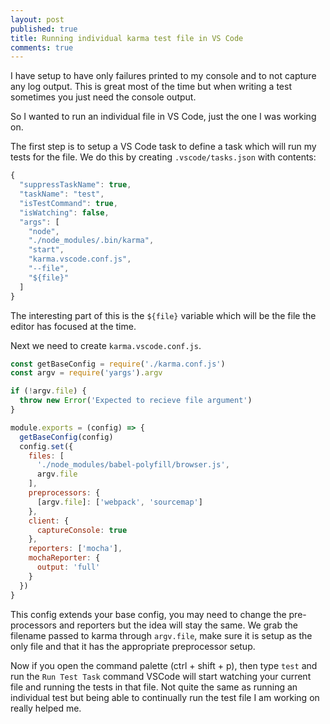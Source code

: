 ```yaml
---
layout: post
published: true
title: Running individual karma test file in VS Code
comments: true
---
```


I have setup to have only failures printed to my console and to not capture any log output. This is great most of the time but when writing a test sometimes you just need the console output.

So I wanted to run an individual file in VS Code, just the one I was working on.

The first step is to setup a VS Code task to define a task which will run my tests for the file. We do this by creating `.vscode/tasks.json` with contents:

``` js
{
  "suppressTaskName": true,
  "taskName": "test",
  "isTestCommand": true,
  "isWatching": false,
  "args": [
    "node",
    "./node_modules/.bin/karma",
    "start",
    "karma.vscode.conf.js",
    "--file",
    "${file}"
  ]
}
```

The interesting part of this is the `${file}` variable which will be the file the editor has focused at the time.

Next we need to create `karma.vscode.conf.js`.

``` js
const getBaseConfig = require('./karma.conf.js')
const argv = require('yargs').argv

if (!argv.file) {
  throw new Error('Expected to recieve file argument')
}

module.exports = (config) => {
  getBaseConfig(config)
  config.set({
    files: [
      './node_modules/babel-polyfill/browser.js',
      argv.file
    ],
    preprocessors: {
      [argv.file]: ['webpack', 'sourcemap']
    },
    client: {
      captureConsole: true
    },
    reporters: ['mocha'],
    mochaReporter: {
      output: 'full'
    }
  })
}
```

This config extends your base config, you may need to change the pre-processors and reporters but the idea will stay the same. We grab the filename passed to karma through `argv.file`, make sure it is setup as the only file and that it has the appropriate preprocessor setup.

Now if you open the command palette (ctrl + shift + p), then type `test` and run the `Run Test Task` command VSCode will start watching your current file and running the tests in that file. Not quite the same as running an individual test but being able to continually run the test file I am working on really helped me.
